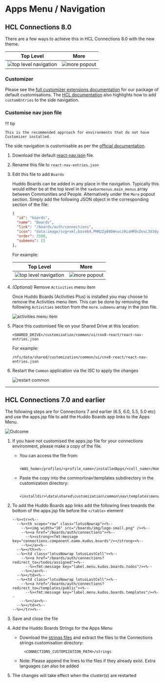 # Apps Menu / Navigation

## HCL Connections 8.0

There are a few ways to achieve this in HCL Connections 8.0 with the new theme.

| Top Level                               | More                            |
| --------------------------------------- | ------------------------------- |
| ![top level navigation](./cnx8-top.png) | ![more popout](./cnx8-more.png) |

### Customizer

Please see the [full customizer extensions documentation](../customizer/integrations.md) for our package of default customisations. The [HCL documentation](https://opensource.hcltechsw.com/connections-doc/v8/admin/customize/customizing-side-navigation.html) also highlights how to add `customEntries` to the side navigation.

### Customise nav json file

!!! tip

    This is the recommended approach for environments that do not have Customizer installed.

The side navigation is customisable as per the [official documentation](https://github.com/HCL-TECH-SOFTWARE/connections-ui-docs/blob/master/main-areas/side-navigation/README.md).

1.  Download the default [react-nav.json](https://github.com/HCL-TECH-SOFTWARE/connections-ui-docs/blob/master/main-areas/side-navigation/resources/react-nav.json) file.

1.  Rename this file to `react-nav-entries.json`

1.  Edit this file to add `Boards`

    Huddo Boards can be added in any place in the navigation. Typically this would either be at the top level in the `navbarmenus.main_menus` array between Communities and People. Alternatively under the `More` popout section. Simply add the following JSON object in the corresponding section of the file:

    ```json
    {
      "id": "boards",
      "name": "Boards",
      "link": "/boards/auth/connections",
      "icon": "data:image/svg+xml;base64,PHN2ZyB4bWxucz0iaHR0cDovL3d3dy53My5vcmcvMjAwMC9zdmciIHZpZXdCb3g9IjAgMCAyNCAyNCIgeG1sOnNwYWNlPSJwcmVzZXJ2ZSI+PHBhdGggZD0iTTQuNSAzaDcuM3Y0LjZINC41em03LjkgMGg3LjN2NC42aC03LjN6bS0uNiAxMS40SDQuNFY4LjloNy40djUuNXpNNC45IDE0aDYuNVY5LjNINC45VjE0em0xNC44LjRoLTcuMlY4LjloNy4ydjUuNXptLTYuOC0uNGg2LjNWOS4zaC02LjNWMTR6bTYuOCA3LjFoLTcuMnYtNS41aDcuMnY1LjV6bS02LjgtLjRoNi4zdi00LjZoLTYuM3Y0LjZ6IiBmaWxsPSIjZmZmZmZmIi8+PC9zdmc+",
      "order": 2500,
      "submenu": []
    },
    ```

    For example:

    | Top Level                                | More                             |
    | ---------------------------------------- | -------------------------------- |
    | ![top level navigation](./react-top.png) | ![more popout](./react-more.png) |

1.  _(Optional)_ Remove `Activities` menu item

    Once Huddo Boards (Activities Plus) is installed you may choose to remove the Activities menu item. This can be done by removing the following `Activities` section from the `more.submenu` array in the json file.

    ![activities menu item](./activities.png)

1.  Place this customised file on your Shared Drive at this location:

        <SHARED_DRIVE>/customization/common/ui/cnx8-react/react-nav-entries.json

    For example:

        /nfs/data/shared/customization/common/ui/cnx8-react/react-nav-entries.json

1.  Restart the `Common` application via the ISC to apply the changes

    ![restart common](./restart-common.png)

---

## HCL Connections 7.0 and earlier

The following steps are for Connections 7 and earlier (6.5, 6.0, 5.5, 5.0 etc) and use the apps.jsp file to add the Huddo Boards app links to the Apps Menu.

![Outcome](./cnx7-jsp.png)

1.  If you have not customised the apps.jsp file for your connections environment, please make a copy of the file.

    -   You can access the file from:

              <WAS_home>/profiles/<profile_name>/installedApps/<cell_name>/Homepage.ear/homepage.war/nav/templates/menu

    -   Paste the copy into the common\nav\templates subdirectory in the customization directory:

              <installdir>\data\shared\customization\common\nav\templates\menu\apps.jsp

1.  To add the Huddo Boards app links add the following lines towards the bottom of the apps.jsp file before the `</table>` element

        --%><tr><%--
          --%><th scope="row" class="lotusNowrap"><%--
            --%><img width="16" src="/boards/img/logo-small.png" /><%--
            --%><a href="/boards/auth/connections"><%--
              --%><strong><fmt:message key="connections.component.name.kudos.boards"/></strong><%--
            --%></a><%--
          --%></th><%--
          --%><td class="lotusNowrap lotusLastCell"><%--
            --%><a href="/boards/auth/connections?redirect_to=/todos/assigned"><%--
              --%><fmt:message key="label.menu.kudos.boards.todos"/><%--
            --%></a><%--
          --%></td><%--
          --%><td class="lotusNowrap lotusLastCell"><%--
            --%><a href="/boards/auth/connections?redirect_to=/templates/public"><%--
              --%><fmt:message key="label.menu.kudos.boards.templates"/><%--
            --%></a><%--
          --%></td><%--
        --%></tr><%--

1.  Save and close the file

1.  Add the Huddo Boards Strings for the Apps Menu

    -   Download the [strings files](./strings.zip) and extract the files to the Connections strings customisation directory:

              <CONNECTIONS_CUSTOMIZATION_PATH>/strings

    -   Note: Please append the lines to the files if they already exist. Extra languages can also be added

1.  The changes will take effect when the cluster(s) are restarted
